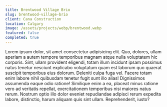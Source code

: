 ```yaml
---
title: Brentwood Village Brio
slug: brentwood-village-brio
client: Cana Construction
location: Calgary
image: /assets/projects/webp/brentwood.webp
featured: false
completed: true
---
```


Lorem ipsum dolor, sit amet consectetur adipisicing elit. Quo, dolores, ullam aperiam a autem tempore temporibus magnam atque nulla voluptatem hic corporis. Sint, ullam provident eligendi, totam illum incidunt ipsam possimus natus tenetur nesciunt explicabo voluptatum quam est laborum quo quaerat suscipit temporibus eius dolorum. Deleniti culpa fuga vel. Facere totam enim labore nihil quibusdam tenetur fugit sunt illo alias! Dignissimos assumenda eaque odio ratione! Similique enim a ea, placeat minus ratione vero ad veritatis repellat, exercitationem temporibus nisi maiores natus rerum. Nostrum optio illo dolor eveniet repudiandae adipisci rerum expedita labore, distinctio, harum aliquam quis sint ullam. Reprehenderit, iusto?
